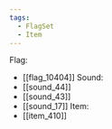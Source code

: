 ```yaml
---
tags:
  - FlagSet
  - Item
---
```

Flag:
- [[flag_10404]]
Sound:
- [[sound_44]]
- [[sound_43]]
- [[sound_17]]
Item:
- [[item_410]]

